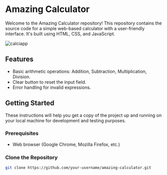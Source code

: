# Amazing Calculator

Welcome to the Amazing Calculator repository! This repository contains the source code for a simple web-based calculator with a user-friendly interface. It's built using HTML, CSS, and JavaScript.

![calciapp](https://github.com/aditi-J0/calciapp/assets/147121671/1992db43-c434-41b2-bfe9-8fee74694616)


## Features

- Basic arithmetic operations: Addition, Subtraction, Multiplication, Division.
- Clear button to reset the input field.
- Error handling for invalid expressions.

## Getting Started

These instructions will help you get a copy of the project up and running on your local machine for development and testing purposes.

### Prerequisites

- Web browser (Google Chrome, Mozilla Firefox, etc.)

### Clone the Repository

```bash
git clone https://github.com/your-username/amazing-calculator.git
